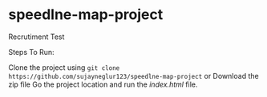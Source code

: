 # speedlne-map-project
Recrutiment Test

Steps To Run:

Clone the project using `git clone https://github.com/sujayneglur123/speedlne-map-project` or Download the zip file
Go the project location and run the _index.html_ file.
